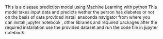 This is a disease prediction model using Machine Learning with python 
This model takes input data and predicts wether the person has diabetes  or not on the basis of data provided
install anaconda navigator from where you can install jupyter notebook , other libraries and required packages
after the required installation use the provided dataset and run the code file in jupyter notebook
